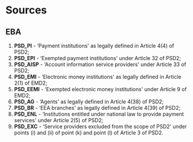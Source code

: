 # Sources

## EBA

1. **PSD_PI** - ‘Payment institutions' as legally defined in Article 4(4) of PSD2;
2. **PSD_EPI** - ‘Exempted payment institutions' under Article 32 of PSD2; 
3. **PSD_AISP** - ‘Account information service providers' under Article 33 of PSD2;
4. **PSD_EMI** - ‘Electronic money institutions' as legally defined in Article 2(1) of EMD2; 
5. **PSD_EEMI** - ‘Exempted electronic money institutions' under Article 9 of EMD2;
6. **PSD_AG** - ‘Agents' as legally defined in Article 4(38) of PSD2;
7. **PSD_BR** - ‘EEA branches' as legally defined in Article 4(39) of PSD2;
8. **PSD_ENL** - ‘Institutions entitled under national law to provide payment services' under Article 2(5) of PSD2; 
9. **PSD_EXC** - ‘Service providers excluded from the scope of PSD2' under points (i) and (ii) of point (k) and point (l) of Article 3 of PSD2.